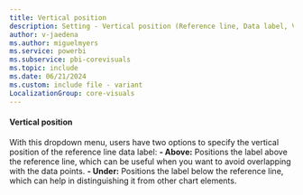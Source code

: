 ```yaml
---
title: Vertical position
description: Setting - Vertical position (Reference line, Data label, Vertical position)
author: v-jaedena
ms.author: miguelmyers
ms.service: powerbi
ms.subservice: pbi-corevisuals
ms.topic: include
ms.date: 06/21/2024
ms.custom: include file - variant
LocalizationGroup: core-visuals
---
```

#### Vertical position

With this dropdown menu, users have two options to specify the vertical position of the reference line data label:
**- Above:** Positions the label above the reference line, which can be useful when you want to avoid overlapping with the data points.
**- Under:** Positions the label below the reference line, which can help in distinguishing it from other chart elements.

